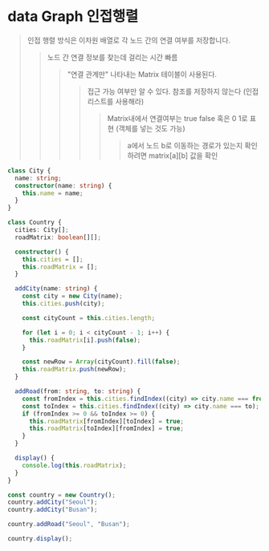# data Graph 인접행렬

> 인접 행렬 방식은 이차원 배열로 각 노드 간의 연결 여부를 저장합니다.
>
> > 노드 간 연결 정보를 찾는데 걸리는 시간 빠름
> >
> > > "연결 관계만" 나타내는 Matrix 테이블이 사용된다.
> > >
> > > > 접근 가능 여부만 알 수 있다. 참조를 저장하지 않는다 (인접리스트를 사용해라)
> > > >
> > > > > Matrix내에서 연결여부는 true false 혹은 0 1로 표현 (객체를 넣는 것도 가능)
> > > > >
> > > > > > a에서 노드 b로 이동하는 경로가 있는지 확인하려면 matrix[a][b] 값을 확인

```ts
class City {
  name: string;
  constructor(name: string) {
    this.name = name;
  }
}

class Country {
  cities: City[];
  roadMatrix: boolean[][];

  constructor() {
    this.cities = [];
    this.roadMatrix = [];
  }

  addCity(name: string) {
    const city = new City(name);
    this.cities.push(city);

    const cityCount = this.cities.length;

    for (let i = 0; i < cityCount - 1; i++) {
      this.roadMatrix[i].push(false);
    }

    const newRow = Array(cityCount).fill(false);
    this.roadMatrix.push(newRow);
  }

  addRoad(from: string, to: string) {
    const fromIndex = this.cities.findIndex((city) => city.name === from);
    const toIndex = this.cities.findIndex((city) => city.name === to);
    if (fromIndex >= 0 && toIndex >= 0) {
      this.roadMatrix[fromIndex][toIndex] = true;
      this.roadMatrix[toIndex][fromIndex] = true;
    }
  }

  display() {
    console.log(this.roadMatrix);
  }
}

const country = new Country();
country.addCity("Seoul");
country.addCity("Busan");

country.addRoad("Seoul", "Busan");

country.display();
```
